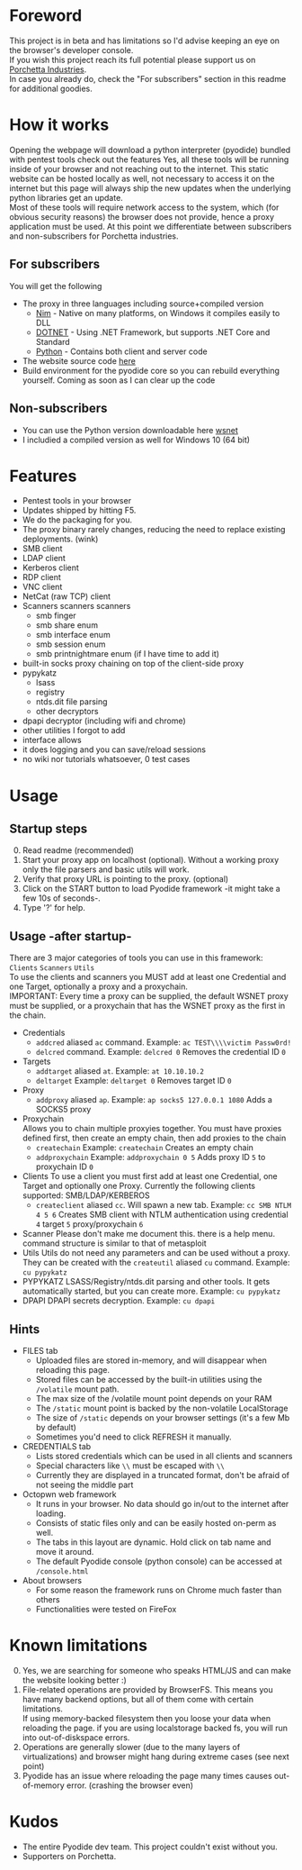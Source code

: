 # Foreword
This project is in beta and has limitations so I'd advise keeping an eye on the browser's developer console.  
If you wish this project reach its full potential please support us on [Porchetta Industries](https://porchetta.industries).  
In case you already do, check the "For subscribers" section in this readme for additional goodies.

# How it works
Opening the webpage will download a python interpreter (pyodide) bundled with pentest tools check out the features
Yes, all these tools will be running inside of your browser and not reaching out to the internet. This static website can be hosted locally as well, not necessary to access it on the internet but this page will always ship the new updates when the underlying python libraries get an update.  
Most of these tools will require network access to the system, which (for obvious security reasons) the browser does not provide, hence a proxy application must be used.
At this point we differentiate between subscribers and non-subscribers for Porchetta industries.

## For subscribers
You will get the following
 - The proxy in three languages including source+compiled version
   - [Nim](https://gitlab.porchetta.industries/Skelsec/wsnetnim) - Native on many platforms, on Windows it compiles easily to DLL
   - [DOTNET](https://gitlab.porchetta.industries/Skelsec/wsnetframework) - Using .NET Framework, but supports .NET Core and Standard
   - [Python](https://github.com/skelsec/wsnet) - Contains both client and server code
 - The website source code [here](https://gitlab.porchetta.industries/Skelsec/octopwnweb)
 - Build environment for the pyodide core so you can rebuild everything yourself. Coming as soon as I can clear up the code

## Non-subscribers
 - You can use the Python version downloadable here [wsnet](https://github.com/skelsec/wsnet/)
 - I includied a compiled version as well for Windows 10 (64 bit)

# Features
 - Pentest tools in your browser
 - Updates shipped by hitting F5. 
 - We do the packaging for you.
 - The proxy binary rarely changes, reducing the need to replace existing deployments. (wink)
 - SMB client
 - LDAP client
 - Kerberos client
 - RDP client
 - VNC client
 - NetCat (raw TCP) client
 - Scanners scanners scanners
   - smb finger
   - smb share enum
   - smb interface enum
   - smb session enum
   - smb printnightmare enum (if I have time to add it)
 - built-in socks proxy chaining on top of the client-side proxy
 - pypykatz
   - lsass
   - registry
   - ntds.dit file parsing
   - other decryptors
 - dpapi decryptor (including wifi and chrome)
 - other utilities I forgot to add
 - interface allows 
 - it does logging and you can save/reload sessions
 - no wiki nor tutorials whatsoever, 0 test cases

# Usage
## Startup steps
 0. Read readme (recommended)
 1. Start your proxy app on localhost (optional). Without a working proxy only the file parsers and basic utils will work.
 2. Verify that proxy URL is pointing to the proxy. (optional)
 3. Click on the START button to load Pyodide framework -it might take a few 10s of seconds-.
 4. Type '?' for help.

## Usage -after startup-
There are 3 major categories of tools you can use in this framework: `Clients` `Scanners` `Utils`  
To use the clients and scanners you MUST add at least one Credential and one Target, optionally a proxy and a proxychain.  
IMPORTANT: Every time a proxy can be supplied, the default WSNET proxy must be supplied, or a proxychain that has the WSNET proxy as the first in the chain.
  - Credentials
    - `addcred` aliased `ac` command. Example: `ac TEST\\\\victim Passw0rd!`
    - `delcred` command. Example: `delcred 0` Removes the credential ID `0`
  - Targets
    - `addtarget` aliased `at`. Example: `at 10.10.10.2`
    - `deltarget` Example: `deltarget 0` Removes target ID `0`
  - Proxy
    - `addproxy` aliased `ap`. Example: `ap socks5 127.0.0.1 1080` Adds a SOCKS5 proxy
  - Proxychain  
    Allows you to chain multiple proxyies together. You must have proxies defined first, then create an empty chain, then add proxies to the chain
    - `createchain` Example: `createchain` Creates an empty chain
    - `addproxychain` Example: `addproxychain 0 5` Adds proxy ID `5` to proxychain ID `0`
  - Clients
   To use a client you must first add at least one Credential, one Target and optionally one Proxy.
   Currently the following clients supported: SMB/LDAP/KERBEROS
    - `createclient` aliased `cc`. Will spawn a new tab. Example: `cc SMB NTLM 4 5 6` Creates SMB client with NTLM authentication using credential `4` target `5` proxy/proxychain `6`
  - Scanner
   Please don't make me document this. there is a help menu. command structure is similar to that of metasploit 
  - Utils
   Utils do not need any parameters and can be used without a proxy. They can be created with the `createutil` aliased `cu` command. Example: `cu pypykatz`
   - PYPYKATZ
      LSASS/Registry/ntds.dit parsing and other tools.
      It gets automatically started, but you can create more. Example: `cu pypykatz`
   - DPAPI
      DPAPI secrets decryption. Example: `cu dpapi`
 
## Hints
 - FILES tab
   - Uploaded files are stored in-memory, and will disappear when reloading this page.
   - Stored files can be accessed by the built-in utilities using the `/volatile` mount path.
   - The max size of the /volatile mount point depends on your RAM
   - The `/static` mount point is backed by the non-volatile LocalStorage
   - The size of `/static` depends on your browser settings (it's a few Mb by default)
   - Sometimes you'd need to click REFRESH it manually.
 - CREDENTIALS tab
   - Lists stored credentials which can be used in all clients and scanners
   - Special characters like `\\` must be escaped with `\\`
   - Currently they are displayed in a truncated format, don't be afraid of not seeing the middle part
 - Octopwn web framework
   - It runs in your browser. No data should go in/out to the internet after loading.
   - Consists of static files only and can be easily hosted on-perm as well.
   - The tabs in this layout are dynamic. Hold click on tab name and move it around.
   - The default Pyodide console (python console) can be accessed at `/console.html`
 - About browsers
   - For some reason the framework runs on Chrome much faster than others
   - Functionalities were tested on FireFox


# Known limitations
 0. Yes, we are searching for someone who speaks HTML/JS and can make the website looking better :)
 1. File-related operations are provided by BrowserFS. This means you have many backend options, but all of them come with certain limitations.  
    If using memory-backed filesystem then you loose your data when reloading the page. if you are using localstorage backed fs, you will run into out-of-diskspace errors.
 2. Operations are generally slower (due to the many layers of virtualizations) and browser might hang during extreme cases (see next point)
 3. Pyodide has an issue where reloading the page many times causes out-of-memory error. (crashing the browser even)

# Kudos
- The entire Pyodide dev team. This project couldn't exist without you.
- Supporters on Porchetta.
